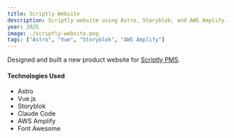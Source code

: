 ```yaml
---
title: Scriptly Website
description: Scriptly website using Astro, Storyblok, and AWS Amplify.
year: 2025
image: ./scriptly-website.png
tags: ["Astro", "Vue", "Storyblok", "AWS Amplify"]
---
```


Designed and built a new product website for [Scriptly PMS](https://www.scriptly.tech/).

#### Technologies Used

* Astro
* Vue.js
* Storyblok
* Claude Code
* AWS Amplify
* Font Awesome